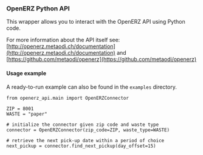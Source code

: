 ### OpenERZ Python API

This wrapper allows you to interact with the OpenERZ API using Python code.

For more information about the API itself see: [http://openerz.metaodi.ch/documentation](http://openerz.metaodi.ch/documentation) and [https://github.com/metaodi/openerz](https://github.com/metaodi/openerz)

#### Usage example

A ready-to-run example can also be found in the `examples` directory.

```
from openerz_api.main import OpenERZConnector

ZIP = 8001
WASTE = "paper"

# initialize the connector given zip code and waste type
connector = OpenERZConnector(zip_code=ZIP, waste_type=WASTE)

# retrieve the next pick-up date within a period of choice
next_pickup = connector.find_next_pickup(day_offset=15)
```
